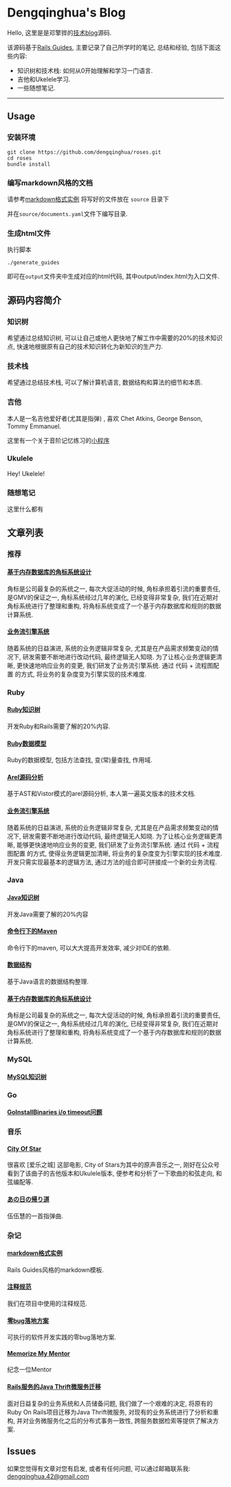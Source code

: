 Dengqinghua's Blog
================

Hello, 这里是是邓擎铧的[技术blog](http://blog.dengqinghua.net/)源码.

该源码基于[Rails Guides](https://github.com/rails/rails/tree/master/guides), 主要记录了自己所学时的笔记, 总结和经验, 包括下面这些内容:

* 知识树和技术栈: 如何从0开始理解和学习一门语言.
* 吉他和Ukelele学习.
* 一些随想笔记.

--------------------------------------------------------------------------------

Usage
-----
### 安装环境
```
git clone https://github.com/dengqinghua/roses.git
cd roses
bundle install
```

### 编写markdown风格的文档
请参考[markdown格式实例](http://blog.dengqinghua.net/example.html)
将写好的文件放在 `source` 目录下

并在`source/documents.yaml`文件下编写目录.

### 生成html文件
执行脚本

```
./generate_guides
```

即可在`output`文件夹中生成对应的html代码, 其中output/index.html为入口文件.

源码内容简介
--------------
### 知识树
希望通过总结知识树, 可以让自己或他人更快地了解工作中需要的20%的技术知识点, 快速地根据原有自己的技术知识转化为新知识的生产力.

### 技术栈
希望通过总结技术栈, 可以了解计算机语言, 数据结构和算法的细节和本质.

### 吉他
本人是一名吉他爱好者(尤其是指弹) , 喜欢 Chet Atkins, George Benson, Tommy Emmanuel.

这里有一个关于音阶记忆练习的[小程序](https://github.com/dengqinghua/scales_practice)

### Ukulele
Hey! Ukelele!

### 随想笔记
这里什么都有

文章列表
--------
### 推荐
#### [基于内存数据库的角标系统设计](http://blog.dengqinghua.net/badge_system.html)

角标是公司最复杂的系统之一, 每次大促活动的时候, 角标承担着引流的重要责任, 是GMV的保证之一, 角标系统经过几年的演化, 已经变得非常复杂, 我们在近期对角标系统进行了整理和重构, 将角标系统变成了一个基于内存数据库和规则的数据计算系统.

#### [业务流引擎系统](http://blog.dengqinghua.net/witness_flow.html)

随着系统的日益演进, 系统的业务逻辑非常复杂, 尤其是在产品需求频繁变动的情况下, 研发需要不断地进行改动代码, 最终逻辑无人知晓. 为了让核心业务逻辑更清晰, 更快速地响应业务的变更, 我们研发了业务流引擎系统. 通过 代码 + 流程图配置 的方式, 将业务的复杂度变为引擎实现的技术难度.

### Ruby
#### [Ruby知识树](http://blog.dengqinghua.net/ruby_knowledge_tree.html)

开发Ruby和Rails需要了解的20%内容.

#### [Ruby数据模型](http://blog.dengqinghua.net/ruby_knowledge_tree.html)

Ruby的数据模型, 包括方法查找, 变(常)量查找, 作用域.

#### [Arel源码分析](http://blog.dengqinghua.net/arel.html)

基于AST和Vistor模式的arel源码分析, 本人第一遍英文版本的技术文档.

#### [业务流引擎系统](http://blog.dengqinghua.net/witness_flow.html)

随着系统的日益演进, 系统的业务逻辑非常复杂, 尤其是在产品需求频繁变动的情况下, 研发需要不断地进行改动代码, 最终逻辑无人知晓. 为了让核心业务逻辑更清晰, 能够更快速地响应业务的变更, 我们研发了业务流引擎系统. 通过 代码 + 流程图配置 的方式, 使得业务逻辑更加清晰, 将业务的复杂度变为引擎实现的技术难度. 开发只需实现最基本的逻辑方法, 通过方法的组合即可拼接成一个新的业务流程.


### Java
#### [Java知识树](http://blog.dengqinghua.net/java_knowledge_tree.html)

开发Java需要了解的20%内容

#### [命令行下的Maven](http://blog.dengqinghua.net/maven_under_command_line.html)

命令行下的maven, 可以大大提高开发效率, 减少对IDE的依赖.

#### [数据结构](http://blog.dengqinghua.net/data_structures.html)

基于Java语言的数据结构整理.

#### [基于内存数据库的角标系统设计](http://blog.dengqinghua.net/badge_system.html)

角标是公司最复杂的系统之一, 每次大促活动的时候, 角标承担着引流的重要责任, 是GMV的保证之一, 角标系统经过几年的演化, 已经变得非常复杂, 我们在近期对角标系统进行了整理和重构, 将角标系统变成了一个基于内存数据库和规则的数据计算系统.

### MySQL
#### [MySQL知识树](http://blog.dengqinghua.net/mysql_knowledge_tree.html)

### Go
#### [GoInstallBinaries i/o timeout问题](http://blog.dengqinghua.net/go_get_timeout_solution.html)

### 音乐
#### [City Of Star](http://blog.dengqinghua.net/lalaland-city_of_stars.html)

很喜欢 [爱乐之城] 这部电影, City of Stars为其中的原声音乐之一, 刚好在公众号看到了该曲子的吉他版本和Ukulele版本, 便参考和分析了一下歌曲的和弦走向, 和弦编配等.

#### [あの日の帰り道](http://blog.dengqinghua.net/あの日の帰り道.html)

伍伍慧的一首指弹曲.

### 杂记
#### [markdown格式实例](http://blog.dengqinghua.net/example_markdown.html)

Rails Guides风格的markdown模板.

#### [注释规范](http://blog.dengqinghua.net/comments.html)

我们在项目中使用的注释规范.

#### [零bug落地方案](http://blog.dengqinghua.net/best_programming.html)

可执行的软件开发实践的零bug落地方案.

#### [Memorize My Mentor](http://blog.dengqinghua.net/memorize_my_mentor.html)

纪念一位Mentor

#### [Rails服务的Java Thrift微服务迁移](http://blog.dengqinghua.net/microsystem_refactor.html)

面对日益复杂的业务系统和人员储备问题, 我们做了一个艰难的决定, 将原有的Ruby On Rails项目迁移为Java Thrift微服务, 对现有的业务系统进行了分析和重构, 并对业务微服务化之后的分布式事务一致性, 跨服务数据检索等提供了解决方案.

Issues
------
如果您觉得有文章对您有启发, 或者有任何问题, 可以通过邮箱联系我: dengqinghua.42@gmail.com
